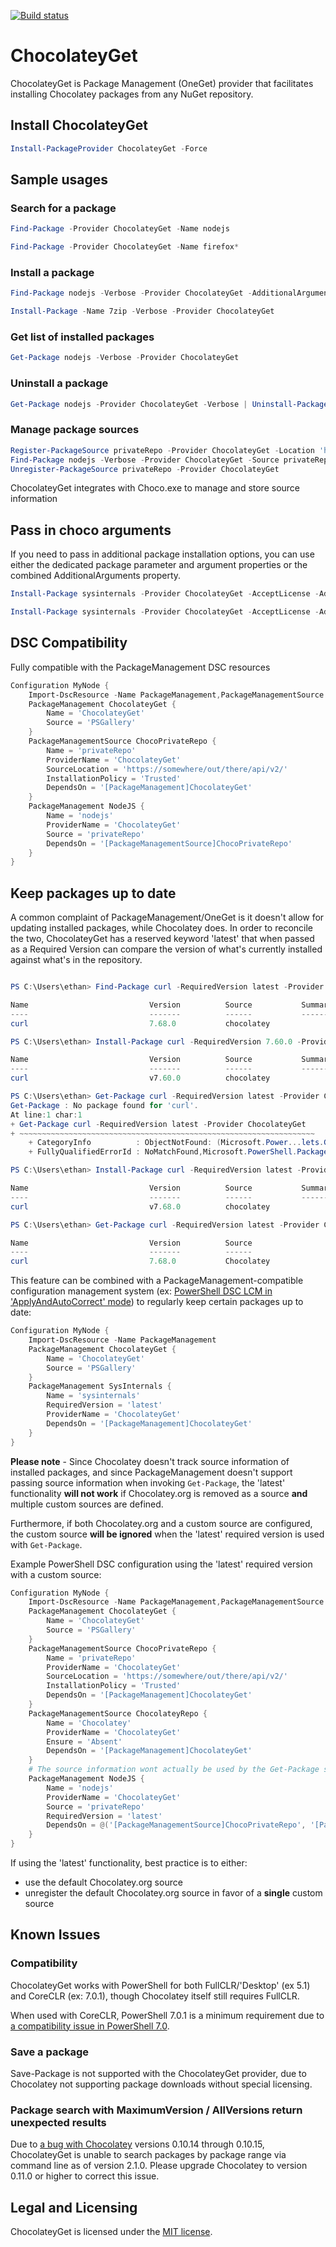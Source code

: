 [![Build status](https://ci.appveyor.com/api/projects/status/vxbk2jqy0r6y7cem/branch/master?svg=true)](https://ci.appveyor.com/project/jianyunt/chocolateyget/branch/master)

# ChocolateyGet
ChocolateyGet is Package Management (OneGet) provider that facilitates installing Chocolatey packages from any NuGet repository.

## Install ChocolateyGet
```PowerShell
Install-PackageProvider ChocolateyGet -Force
```

## Sample usages
### Search for a package
```PowerShell
Find-Package -Provider ChocolateyGet -Name nodejs

Find-Package -Provider ChocolateyGet -Name firefox*
```

### Install a package
```PowerShell
Find-Package nodejs -Verbose -Provider ChocolateyGet -AdditionalArguments --Exact | Install-Package

Install-Package -Name 7zip -Verbose -Provider ChocolateyGet
```
### Get list of installed packages
```PowerShell
Get-Package nodejs -Verbose -Provider ChocolateyGet
```
### Uninstall a package
```PowerShell
Get-Package nodejs -Provider ChocolateyGet -Verbose | Uninstall-Package -Verbose
```

### Manage package sources
```PowerShell
Register-PackageSource privateRepo -Provider ChocolateyGet -Location 'https://somewhere/out/there/api/v2/'
Find-Package nodejs -Verbose -Provider ChocolateyGet -Source privateRepo -AdditionalArguments --exact | Install-Package
Unregister-PackageSource privateRepo -Provider ChocolateyGet
```

ChocolateyGet integrates with Choco.exe to manage and store source information

## Pass in choco arguments
If you need to pass in additional package installation options, you can use either the dedicated package parameter and argument properties or the combined AdditionalArguments property.

```powershell
Install-Package sysinternals -Provider ChocolateyGet -AcceptLicense -AdditionalArguments '--paramsglobal' -PackageParameters '/InstallDir:c:\windows\temp\sysinternals /QuickLaunchShortcut:false' -InstallArguments 'MaintenanceService=false' -Verbose
```

```powershell
Install-Package sysinternals -Provider ChocolateyGet -AcceptLicense -AdditionalArguments '--paramsglobal --params "/InstallDir:c:\windows\temp\sysinternals /QuickLaunchShortcut:false" -y --installargs MaintenanceService=false' -Verbose
```

## DSC Compatibility
Fully compatible with the PackageManagement DSC resources
```PowerShell
Configuration MyNode {
	Import-DscResource -Name PackageManagement,PackageManagementSource
	PackageManagement ChocolateyGet {
		Name = 'ChocolateyGet'
		Source = 'PSGallery'
	}
	PackageManagementSource ChocoPrivateRepo {
		Name = 'privateRepo'
		ProviderName = 'ChocolateyGet'
		SourceLocation = 'https://somewhere/out/there/api/v2/'
		InstallationPolicy = 'Trusted'
		DependsOn = '[PackageManagement]ChocolateyGet'
	}
	PackageManagement NodeJS {
		Name = 'nodejs'
		ProviderName = 'ChocolateyGet'
		Source = 'privateRepo'
		DependsOn = '[PackageManagementSource]ChocoPrivateRepo'
	}
}
```

## Keep packages up to date
A common complaint of PackageManagement/OneGet is it doesn't allow for updating installed packages, while Chocolatey does.
In order to reconcile the two, ChocolateyGet has a reserved keyword 'latest' that when passed as a Required Version can compare the version of what's currently installed against what's in the repository.
```PowerShell

PS C:\Users\ethan> Find-Package curl -RequiredVersion latest -Provider ChocolateyGet

Name                           Version          Source           Summary
----                           -------          ------           -------
curl                           7.68.0           chocolatey

PS C:\Users\ethan> Install-Package curl -RequiredVersion 7.60.0 -Provider ChocolateyGet -Force

Name                           Version          Source           Summary
----                           -------          ------           -------
curl                           v7.60.0          chocolatey

PS C:\Users\ethan> Get-Package curl -RequiredVersion latest -Provider ChocolateyGet
Get-Package : No package found for 'curl'.
At line:1 char:1
+ Get-Package curl -RequiredVersion latest -Provider ChocolateyGet
+ ~~~~~~~~~~~~~~~~~~~~~~~~~~~~~~~~~~~~~~~~~~~~~~~~~~~~~~~~~~~~~~~~~~
    + CategoryInfo          : ObjectNotFound: (Microsoft.Power...lets.GetPackage:GetPackage) [Get-Package], Exception
    + FullyQualifiedErrorId : NoMatchFound,Microsoft.PowerShell.PackageManagement.Cmdlets.GetPackage

PS C:\Users\ethan> Install-Package curl -RequiredVersion latest -Provider ChocolateyGet -Force

Name                           Version          Source           Summary
----                           -------          ------           -------
curl                           v7.68.0          chocolatey

PS C:\Users\ethan> Get-Package curl -RequiredVersion latest -Provider ChocolateyGet

Name                           Version          Source                           ProviderName
----                           -------          ------                           ------------
curl                           7.68.0           Chocolatey                       ChocolateyGet

```

This feature can be combined with a PackageManagement-compatible configuration management system (ex: [PowerShell DSC LCM in 'ApplyAndAutoCorrect' mode](https://docs.microsoft.com/en-us/powershell/scripting/dsc/managing-nodes/metaconfig)) to regularly keep certain packages up to date:
```PowerShell
Configuration MyNode {
	Import-DscResource -Name PackageManagement
	PackageManagement ChocolateyGet {
		Name = 'ChocolateyGet'
		Source = 'PSGallery'
	}
	PackageManagement SysInternals {
		Name = 'sysinternals'
		RequiredVersion = 'latest'
		ProviderName = 'ChocolateyGet'
		DependsOn = '[PackageManagement]ChocolateyGet'
	}
}
```

**Please note** - Since Chocolatey doesn't track source information of installed packages, and since PackageManagement doesn't support passing source information when invoking `Get-Package`, the 'latest' functionality **will not work** if Chocolatey.org is removed as a source **and** multiple custom sources are defined.

Furthermore, if both Chocolatey.org and a custom source are configured, the custom source **will be ignored** when the 'latest' required version is used with `Get-Package`.

Example PowerShell DSC configuration using the 'latest' required version with a custom source:

```PowerShell
Configuration MyNode {
	Import-DscResource -Name PackageManagement,PackageManagementSource
	PackageManagement ChocolateyGet {
		Name = 'ChocolateyGet'
		Source = 'PSGallery'
	}
	PackageManagementSource ChocoPrivateRepo {
		Name = 'privateRepo'
		ProviderName = 'ChocolateyGet'
		SourceLocation = 'https://somewhere/out/there/api/v2/'
		InstallationPolicy = 'Trusted'
		DependsOn = '[PackageManagement]ChocolateyGet'
	}
	PackageManagementSource ChocolateyRepo {
		Name = 'Chocolatey'
		ProviderName = 'ChocolateyGet'
		Ensure = 'Absent'
		DependsOn = '[PackageManagement]ChocolateyGet'
	}
	# The source information wont actually be used by the Get-Package step of the PackageManagement DSC resource check, but it helps make clear to the reader where the package should come from
	PackageManagement NodeJS {
		Name = 'nodejs'
		ProviderName = 'ChocolateyGet'
		Source = 'privateRepo'
		RequiredVersion = 'latest'
		DependsOn = @('[PackageManagementSource]ChocoPrivateRepo', '[PackageManagementSource]ChocolateyRepo')
	}
}
```

If using the 'latest' functionality, best practice is to either:
* use the default Chocolatey.org source
* unregister the default Chocolatey.org source in favor of a **single** custom source

## Known Issues
### Compatibility
ChocolateyGet works with PowerShell for both FullCLR/'Desktop' (ex 5.1) and CoreCLR (ex: 7.0.1), though Chocolatey itself still requires FullCLR.

When used with CoreCLR, PowerShell 7.0.1 is a minimum requirement due to [a compatibility issue in PowerShell 7.0](https://github.com/PowerShell/PowerShell/pull/12203).

### Save a package
Save-Package is not supported with the ChocolateyGet provider, due to Chocolatey not supporting package downloads without special licensing.

### Package search with MaximumVersion / AllVersions return unexpected results
Due to [a bug with Chocolatey](https://github.com/chocolatey/choco/issues/1843) versions 0.10.14 through 0.10.15, ChocolateyGet is unable to search packages by package range via command line as of version 2.1.0.
Please upgrade Chocolatey to version 0.11.0 or higher to correct this issue.

## Legal and Licensing
ChocolateyGet is licensed under the [MIT license](./LICENSE.txt).
